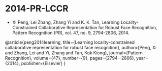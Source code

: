 # 2014-PR-LCCR
* Xi Peng, Lei Zhang, Zhang Yi and K. K. Tan, Learning Locality-Constrained Collaborative Representation for Robust Face Recognition, Pattern Recognition (PR), vol. 47, no. 9, 2794-2806, 2014.

@article{peng2014learning, 
title={Learning locality-constrained collaborative representation for robust face recognition}, 
author={Peng, Xi and Zhang, Lei and Yi, Zhang and Tan, Kok Kiong}, 
journal={Pattern Recognition}, 
volume={47}, 
number={9}, 
pages={2794--2806}, 
year={2014}, 
publisher={Elsevier} }
